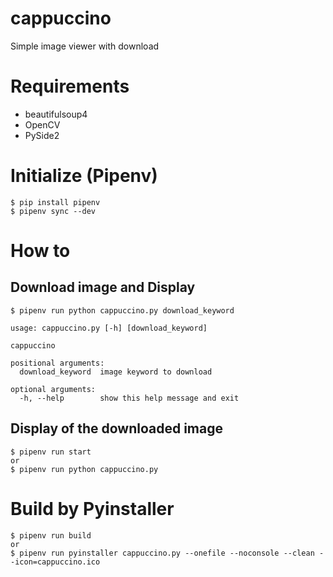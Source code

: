 # cappuccino

Simple image viewer with download

# Requirements

* beautifulsoup4
* OpenCV
* PySide2

# Initialize (Pipenv)

```console
$ pip install pipenv
$ pipenv sync --dev
```

# How to

## Download image and Display

```console
$ pipenv run python cappuccino.py download_keyword
```

```console
usage: cappuccino.py [-h] [download_keyword]

cappuccino

positional arguments:
  download_keyword  image keyword to download

optional arguments:
  -h, --help        show this help message and exit
```

## Display of the downloaded image

```console
$ pipenv run start
or
$ pipenv run python cappuccino.py
```

# Build by Pyinstaller

```console
$ pipenv run build
or
$ pipenv run pyinstaller cappuccino.py --onefile --noconsole --clean --icon=cappuccino.ico
```
